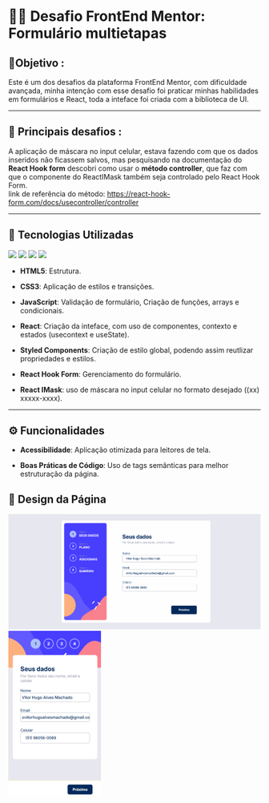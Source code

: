 # 👨‍💻 Desafio FrontEnd Mentor: Formulário multietapas #

## 🎯Objetivo :
 Este é um dos desafios da plataforma FrontEnd Mentor, com dificuldade avançada, minha intenção com esse desafio foi praticar minhas habilidades em formulários e React, toda a inteface foi criada com a biblioteca de UI. 

---

## 🚧 Principais desafios :
 A aplicação de máscara no input celular, estava fazendo com que os dados inseridos não ficassem salvos, mas pesquisando na documentação do **React Hook form** descobri como usar o **método controller**, que faz com que o componente do ReactIMask também seja controlado pelo React Hook Form.  
link de referência do método: https://react-hook-form.com/docs/usecontroller/controller

---

## 🚀 Tecnologias Utilizadas
<img src="https://raw.githubusercontent.com/marwin1991/profile-technology-icons/refs/heads/main/icons/html.png" width="40px" > <img src="https://raw.githubusercontent.com/marwin1991/profile-technology-icons/refs/heads/main/icons/css.png" width="40px" > <img src="https://raw.githubusercontent.com/marwin1991/profile-technology-icons/refs/heads/main/icons/javascript.png" width="32px" > <img src="https://raw.githubusercontent.com/marwin1991/profile-technology-icons/refs/heads/main/icons/react.png" width="32px" >

- **HTML5**: Estrutura.
  
- **CSS3**: Aplicação de estilos e transições.
  
- **JavaScript**: Validação de formulário, Criação de funções, arrays e condicionais.
  
- **React**: Criação da inteface, com uso de componentes, contexto e estados (usecontext e useState).
  
- **Styled Components**: Criação de estilo global, podendo assim reutlizar propriedades e estilos.
  
- **React Hook Form**: Gerenciamento do formulário.
  
- **React IMask**: uso de máscara no input celular no formato desejado ((xx) xxxxx-xxxx).

---

## ⚙️ Funcionalidades
- **Acessibilidade**: Aplicação otimizada para leitores de tela.
  
- **Boas Práticas de Código**: Uso de tags semânticas para melhor estruturação da página.

## 🎨 Design da Página
<img src="/gifs/design-desktop.gif" width="720px">           <img src="/gifs/design-mobile.gif" height="330px">

